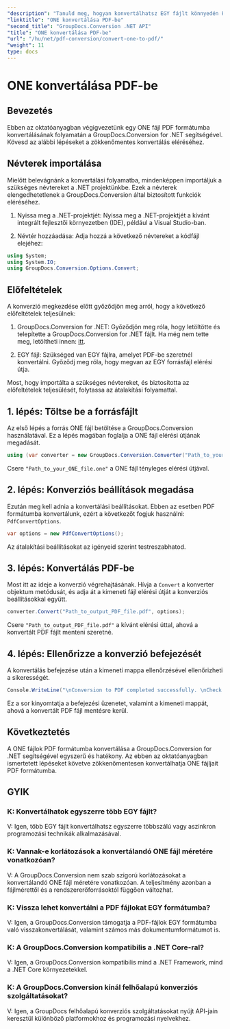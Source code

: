 ```yaml
---
"description": "Tanuld meg, hogyan konvertálhatsz EGY fájlt könnyedén PDF formátumba a GroupDocs.Conversion for .NET segítségével. Kövesd lépésről lépésre szóló útmutatónkat."
"linktitle": "ONE konvertálása PDF-be"
"second_title": "GroupDocs.Conversion .NET API"
"title": "ONE konvertálása PDF-be"
"url": "/hu/net/pdf-conversion/convert-one-to-pdf/"
"weight": 11
type: docs
---
```

# ONE konvertálása PDF-be

## Bevezetés

Ebben az oktatóanyagban végigvezetünk egy ONE fájl PDF formátumba konvertálásának folyamatán a GroupDocs.Conversion for .NET segítségével. Kövesd az alábbi lépéseket a zökkenőmentes konvertálás eléréséhez.

## Névterek importálása

Mielőtt belevágnánk a konvertálási folyamatba, mindenképpen importáljuk a szükséges névtereket a .NET projektünkbe. Ezek a névterek elengedhetetlenek a GroupDocs.Conversion által biztosított funkciók eléréséhez.

1. Nyissa meg a .NET-projektjét: Nyissa meg a .NET-projektjét a kívánt integrált fejlesztői környezetben (IDE), például a Visual Studio-ban.

2. Névtér hozzáadása: Adja hozzá a következő névtereket a kódfájl elejéhez:

```csharp
using System;
using System.IO;
using GroupDocs.Conversion.Options.Convert;
```

## Előfeltételek

A konverzió megkezdése előtt győződjön meg arról, hogy a következő előfeltételek teljesülnek:

1. GroupDocs.Conversion for .NET: Győződjön meg róla, hogy letöltötte és telepítette a GroupDocs.Conversion for .NET fájlt. Ha még nem tette meg, letöltheti innen: [itt](https://releases.groupdocs.com/conversion/net/).

2. EGY fájl: Szükséged van EGY fájlra, amelyet PDF-be szeretnél konvertálni. Győződj meg róla, hogy megvan az EGY forrásfájl elérési útja.

Most, hogy importálta a szükséges névtereket, és biztosította az előfeltételek teljesülését, folytassa az átalakítási folyamattal.

## 1. lépés: Töltse be a forrásfájlt

Az első lépés a forrás ONE fájl betöltése a GroupDocs.Conversion használatával. Ez a lépés magában foglalja a ONE fájl elérési útjának megadását.

```csharp
using (var converter = new GroupDocs.Conversion.Converter("Path_to_your_ONE_file.one"))
```

Csere `"Path_to_your_ONE_file.one"` a ONE fájl tényleges elérési útjával.

## 2. lépés: Konverziós beállítások megadása

Ezután meg kell adnia a konvertálási beállításokat. Ebben az esetben PDF formátumba konvertálunk, ezért a következőt fogjuk használni: `PdfConvertOptions`.

```csharp
var options = new PdfConvertOptions();
```

Az átalakítási beállításokat az igényeid szerint testreszabhatod.

## 3. lépés: Konvertálás PDF-be

Most itt az ideje a konverzió végrehajtásának. Hívja a `Convert` a konverter objektum metódusát, és adja át a kimeneti fájl elérési útját a konverziós beállításokkal együtt.

```csharp
converter.Convert("Path_to_output_PDF_file.pdf", options);
```

Csere `"Path_to_output_PDF_file.pdf"` a kívánt elérési úttal, ahová a konvertált PDF fájlt menteni szeretné.

## 4. lépés: Ellenőrizze a konverzió befejezését

A konvertálás befejezése után a kimeneti mappa ellenőrzésével ellenőrizheti a sikerességét.

```csharp
Console.WriteLine("\nConversion to PDF completed successfully. \nCheck output in {0}", outputFolder);
```

Ez a sor kinyomtatja a befejezési üzenetet, valamint a kimeneti mappát, ahová a konvertált PDF fájl mentésre kerül.

## Következtetés

A ONE fájlok PDF formátumba konvertálása a GroupDocs.Conversion for .NET segítségével egyszerű és hatékony. Az ebben az oktatóanyagban ismertetett lépéseket követve zökkenőmentesen konvertálhatja ONE fájljait PDF formátumba.

## GYIK

### K: Konvertálhatok egyszerre több EGY fájlt?

V: Igen, több EGY fájlt konvertálhatsz egyszerre többszálú vagy aszinkron programozási technikák alkalmazásával.

### K: Vannak-e korlátozások a konvertálandó ONE fájl méretére vonatkozóan?

V: A GroupDocs.Conversion nem szab szigorú korlátozásokat a konvertálandó ONE fájl méretére vonatkozóan. A teljesítmény azonban a fájlmérettől és a rendszererőforrásoktól függően változhat.

### K: Vissza lehet konvertálni a PDF fájlokat EGY formátumba?

V: Igen, a GroupDocs.Conversion támogatja a PDF-fájlok EGY formátumba való visszakonvertálását, valamint számos más dokumentumformátumot is.

### K: A GroupDocs.Conversion kompatibilis a .NET Core-ral?

V: Igen, a GroupDocs.Conversion kompatibilis mind a .NET Framework, mind a .NET Core környezetekkel.

### K: A GroupDocs.Conversion kínál felhőalapú konverziós szolgáltatásokat?

V: Igen, a GroupDocs felhőalapú konverziós szolgáltatásokat nyújt API-jain keresztül különböző platformokhoz és programozási nyelvekhez.